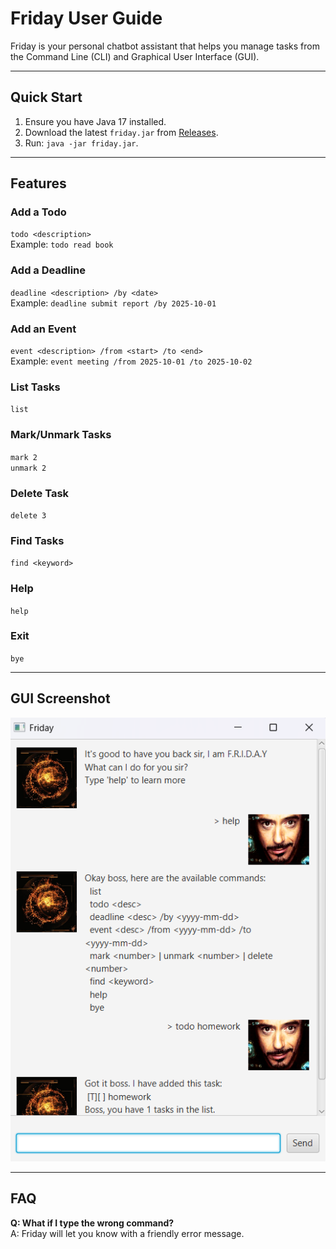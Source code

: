 # Friday User Guide

Friday is your personal chatbot assistant that helps you manage tasks from the Command Line (CLI) and Graphical User Interface (GUI).

---

## Quick Start
1. Ensure you have Java 17 installed.
2. Download the latest `friday.jar` from [Releases](link-to-your-jar).
3. Run: `java -jar friday.jar`.

---

## Features

### Add a Todo
`todo <description>`  
Example: `todo read book`

### Add a Deadline
`deadline <description> /by <date>`  
Example: `deadline submit report /by 2025-10-01`

### Add an Event
`event <description> /from <start> /to <end>`  
Example: `event meeting /from 2025-10-01 /to 2025-10-02`

### List Tasks
`list`

### Mark/Unmark Tasks
`mark 2`  
`unmark 2`

### Delete Task
`delete 3`

### Find Tasks
`find <keyword>`

### Help
`help`

### Exit
`bye`

---

## GUI Screenshot
![Ui](Ui.png)

---

## FAQ
**Q: What if I type the wrong command?**  
A: Friday will let you know with a friendly error message.
